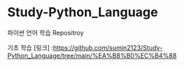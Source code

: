 # Study-Python_Language
파이썬 언어 학습 Repositroy

기초 학습
[링크] :https://github.com/sumin2123/Study-Python_Language/tree/main/%EA%B8%B0%EC%B4%88

